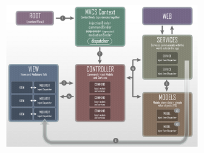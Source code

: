 ![Architecture of the original framework](https://github.com/wintermute-ta/rts-strange-ioc-framework/blob/master/scheme.png)
